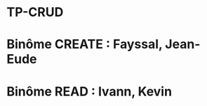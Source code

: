 # TP-CRUD
#
#
# Binôme CREATE : Fayssal, Jean-Eude
#
# Binôme READ : Ivann, Kevin
#
#
#
#
#
#
#
#
#
#
#
#

